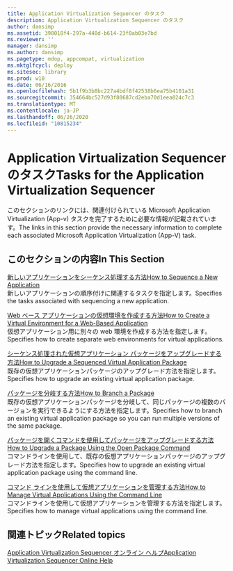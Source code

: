 ```yaml
---
title: Application Virtualization Sequencer のタスク
description: Application Virtualization Sequencer のタスク
author: dansimp
ms.assetid: 398018f4-297a-440d-b614-23f0ab03e7bd
ms.reviewer: ''
manager: dansimp
ms.author: dansimp
ms.pagetype: mdop, appcompat, virtualization
ms.mktglfcycl: deploy
ms.sitesec: library
ms.prod: w10
ms.date: 06/16/2016
ms.openlocfilehash: 5b1f9b3b8bc227a4bdf8f42538b6ea75b4101a31
ms.sourcegitcommit: 354664bc527d93f80687cd2eba70d1eea024c7c3
ms.translationtype: MT
ms.contentlocale: ja-JP
ms.lasthandoff: 06/26/2020
ms.locfileid: "10815234"
---
```

# <span data-ttu-id="019b2-103">Application Virtualization Sequencer のタスク</span><span class="sxs-lookup"><span data-stu-id="019b2-103">Tasks for the Application Virtualization Sequencer</span></span>


<span data-ttu-id="019b2-104">このセクションのリンクには、関連付けられている Microsoft Application Virtualization (App-v) タスクを完了するために必要な情報が記載されています。</span><span class="sxs-lookup"><span data-stu-id="019b2-104">The links in this section provide the necessary information to complete each associated Microsoft Application Virtualization (App-V) task.</span></span>

## <span data-ttu-id="019b2-105">このセクションの内容</span><span class="sxs-lookup"><span data-stu-id="019b2-105">In This Section</span></span>


<a href="" id="how-to-sequence-a-new-application"></a>[<span data-ttu-id="019b2-106">新しいアプリケーションをシーケンス処理する方法</span><span class="sxs-lookup"><span data-stu-id="019b2-106">How to Sequence a New Application</span></span>](how-to-sequence-a-new-application.md)  
<span data-ttu-id="019b2-107">新しいアプリケーションの順序付けに関連するタスクを指定します。</span><span class="sxs-lookup"><span data-stu-id="019b2-107">Specifies the tasks associated with sequencing a new application.</span></span>

<a href="" id="how-to-create-a-virtual-environment-for-a-web-based-application"></a>[<span data-ttu-id="019b2-108">Web ベース アプリケーションの仮想環境を作成する方法</span><span class="sxs-lookup"><span data-stu-id="019b2-108">How to Create a Virtual Environment for a Web-Based Application</span></span>](how-to-create-a-virtual-environment-for-a-web-based-application.md)  
<span data-ttu-id="019b2-109">仮想アプリケーション用に別々の web 環境を作成する方法を指定します。</span><span class="sxs-lookup"><span data-stu-id="019b2-109">Specifies how to create separate web environments for virtual applications.</span></span>

<a href="" id="how-to-upgrade-a-sequenced-virtual-application-package"></a>[<span data-ttu-id="019b2-110">シーケンス処理された仮想アプリケーション パッケージをアップグレードする方法</span><span class="sxs-lookup"><span data-stu-id="019b2-110">How to Upgrade a Sequenced Virtual Application Package</span></span>](how-to-upgrade-a-sequenced-virtual-application-package.md)  
<span data-ttu-id="019b2-111">既存の仮想アプリケーションパッケージのアップグレード方法を指定します。</span><span class="sxs-lookup"><span data-stu-id="019b2-111">Specifies how to upgrade an existing virtual application package.</span></span>

<a href="" id="how-to-branch-a-package"></a>[<span data-ttu-id="019b2-112">パッケージを分岐する方法</span><span class="sxs-lookup"><span data-stu-id="019b2-112">How to Branch a Package</span></span>](how-to-branch-a-package.md)  
<span data-ttu-id="019b2-113">既存の仮想アプリケーションパッケージを分岐して、同じパッケージの複数のバージョンを実行できるようにする方法を指定します。</span><span class="sxs-lookup"><span data-stu-id="019b2-113">Specifies how to branch an existing virtual application package so you can run multiple versions of the same package.</span></span>

<a href="" id="how-to-upgrade-a-package-using-the-open-package-command"></a>[<span data-ttu-id="019b2-114">パッケージを開くコマンドを使用してパッケージをアップグレードする方法</span><span class="sxs-lookup"><span data-stu-id="019b2-114">How to Upgrade a Package Using the Open Package Command</span></span>](how-to-upgrade-a-package-using-the-open-package-command.md)  
<span data-ttu-id="019b2-115">コマンドラインを使用して、既存の仮想アプリケーションパッケージのアップグレード方法を指定します。</span><span class="sxs-lookup"><span data-stu-id="019b2-115">Specifies how to upgrade an existing virtual application package using the command line.</span></span>

<a href="" id="how-to-manage-virtual-applications-using-the-command-line"></a>[<span data-ttu-id="019b2-116">コマンド ラインを使用して仮想アプリケーションを管理する方法</span><span class="sxs-lookup"><span data-stu-id="019b2-116">How to Manage Virtual Applications Using the Command Line</span></span>](how-to-manage-virtual-applications-using-the-command-line.md)  
<span data-ttu-id="019b2-117">コマンドラインを使用して仮想アプリケーションを管理する方法を指定します。</span><span class="sxs-lookup"><span data-stu-id="019b2-117">Specifies how to manage virtual applications using the command line.</span></span>

## <span data-ttu-id="019b2-118">関連トピック</span><span class="sxs-lookup"><span data-stu-id="019b2-118">Related topics</span></span>


[<span data-ttu-id="019b2-119">Application Virtualization Sequencer オンライン ヘルプ</span><span class="sxs-lookup"><span data-stu-id="019b2-119">Application Virtualization Sequencer Online Help</span></span>](application-virtualization-sequencer-online-help.md)

 

 





